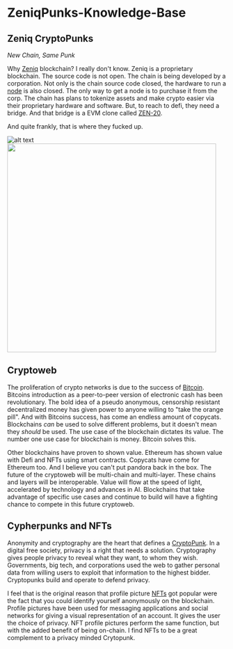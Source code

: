 # ZeniqPunks-Knowledge-Base

## Zeniq CryptoPunks
*New Chain, Same Punk*

Why [Zeniq](https://www.zeniq.com) blockchain?  I really don't know.  Zeniq is a proprietary blockchain.  The source code is not open.  The chain is being developed by a corporation.  Not only is the chain source code closed, the hardware to run a [node](https://safir.com/ref/sngj217quy) is also closed.  The only way to get a node is to purchase it from the corp.  The chain has plans to tokenize assets and make crypto easier via their proprietary hardware and software.  But, to reach to defi, they need a bridge.  And that bridge is a EVM clone called [ZEN-20](https://chainlist.org/?search=zeniq).

And quite frankly, that is where they fucked up. 

![alt text](https://arweave.net/y0eXz8x0rgssFM80M1JYXQHbQMHtafYNsPkoFztNDWE/2585.png "Zeniq Alien King") 
<img src="https://ipfs.io/ipfs/QmTRcRXo6cXByjHYHTVxGpag6vpocrG3rxjPC9PxKAArR9/5262.png" width="480" height="480">

## Cryptoweb
The proliferation of crypto networks is due to the success of [Bitcoin](https://nakamotoinstitute.org).  Bitcoins introduction as a peer-to-peer version of electronic cash has been revolutionary.  The bold idea of a pseudo anonymous, censorship resistant decentralized money has given power to anyone willing to "take the orange pill".  And with Bitcoins success, has come an endless amount of copycats.  Blockchains *can* be used to solve different problems,  but it doesn't mean they *should* be used.  The use case of the blockchain dictates its value.  The number one use case for blockchain is money.  Bitcoin solves this.  

Other blockchains have proven to shown value.  Ethereum has shown value with Defi and NFTs using smart contracts.  Copycats have come for Ethereum too.  And I believe you can't put pandora back in the box.  The future of the cryptoweb will be multi-chain and multi-layer.  These chains and layers will be interoperable. Value will flow at the speed of light, accelerated by technology and advances in AI.  Blockchains that take advantage of specific use cases and continue to build will have a fighting chance to compete in this future cryptoweb.  

## Cypherpunks and NFTs
Anonymity and cryptography are the heart that defines a [CryptoPunk](https://www.activism.net/cypherpunk/manifesto.html).  In a digital free society, privacy is a right that needs a solution.  Cryptography gives people privacy to reveal what they want, to whom they wish.  Governments, big tech, and  corporations used the web to gather personal data from willing users to exploit that information to the highest bidder.  Cryptopunks build and operate to defend privacy.  

I feel that is the original reason that profile picture [NFTs](https://en.wikipedia.org/wiki/Non-fungible_token) got popular were the fact that you could identify yourself anonymously on the blockchain.  Profile pictures have been used for messaging applications and social networks for giving a visual representation of an account.  It gives the user the choice of privacy.  NFT profile pictures perform the same function, but with the added benefit of being on-chain.  I find NFTs to be a great complement to a privacy minded Crytopunk.


